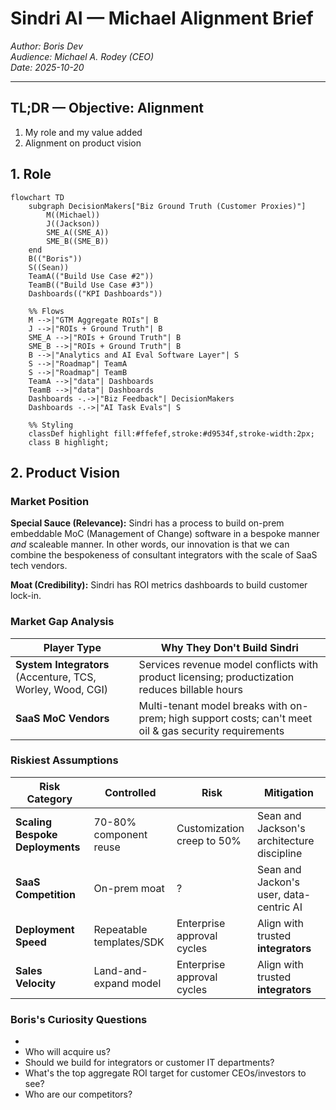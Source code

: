 # Sindri AI — Michael Alignment Brief

_Author: Boris Dev_  
_Audience: Michael A. Rodey (CEO)_  
_Date: 2025-10-20_

---

## TL;DR — Objective: Alignment

1. My role and my value added
2. Alignment on product vision

## 1. Role

```mermaid
flowchart TD
    subgraph DecisionMakers["Biz Ground Truth (Customer Proxies)"]
        M((Michael))
        J((Jackson))
        SME_A((SME_A))
        SME_B((SME_B))
    end
    B(("Boris"))
    S((Sean))
    TeamA(("Build Use Case #2"))
    TeamB(("Build Use Case #3"))
    Dashboards(("KPI Dashboards"))

    %% Flows
    M -->|"GTM Aggregate ROIs"| B
    J -->|"ROIs + Ground Truth"| B
    SME_A -->|"ROIs + Ground Truth"| B
    SME_B -->|"ROIs + Ground Truth"| B
    B -->|"Analytics and AI Eval Software Layer"| S
    S -->|"Roadmap"| TeamA
    S -->|"Roadmap"| TeamB
    TeamA -->|"data"| Dashboards
    TeamB -->|"data"| Dashboards
    Dashboards -.->|"Biz Feedback"| DecisionMakers
    Dashboards -.->|"AI Task Evals"| S

    %% Styling
    classDef highlight fill:#ffefef,stroke:#d9534f,stroke-width:2px;
    class B highlight;

```

## 2. Product Vision

### Market Position

**Special Sauce (Relevance):** Sindri has a process to build on-prem embeddable MoC (Management of Change) software in a bespoke manner _and_ scaleable manner.
In other words, our innovation is that we can combine the bespokeness of consultant integrators with the scale of SaaS tech vendors.

**Moat (Credibility):** Sindri has ROI metrics dashboards to build customer lock-in.

### Market Gap Analysis

| Player Type                                                | Why They Don't Build Sindri                                                                            |
| ---------------------------------------------------------- | ------------------------------------------------------------------------------------------------------ |
| **System Integrators** (Accenture, TCS, Worley, Wood, CGI) | Services revenue model conflicts with product licensing; productization reduces billable hours         |
| **SaaS MoC Vendors**                                       | Multi-tenant model breaks with on-prem; high support costs; can't meet oil & gas security requirements |

### Riskiest Assumptions

| Risk Category                   | Controlled               | Risk                       | Mitigation                                 |
| ------------------------------- | ------------------------ | -------------------------- | ------------------------------------------ |
| **Scaling Bespoke Deployments** | 70-80% component reuse   | Customization creep to 50% | Sean and Jackson's architecture discipline |
| **SaaS Competition**            | On-prem moat             | ?                          | Sean and Jackon's user, data-centric AI    |
| **Deployment Speed**            | Repeatable templates/SDK | Enterprise approval cycles | Align with trusted **integrators**         |
| **Sales Velocity**              | Land-and-expand model    | Enterprise approval cycles | Align with trusted **integrators**         |

### Boris's Curiosity Questions

-
-   Who will acquire us?
-   Should we build for integrators or customer IT departments?
-   What's the top aggregate ROI target for customer CEOs/investors to see?
-   Who are our competitors?
